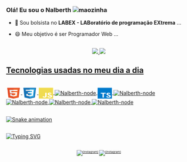 ### Olá! Eu sou o Nalberth <img alt="maozinha" width="28" src="https://media.giphy.com/media/hvRJCLFzcasrR4ia7z/giphy.gif">

- 🔭 Sou bolsista no <b>LABEX - LABoratório de programação EXtrema</b> ...
<!-- - 🌱 Estou me aprofundando em Desenvolvimento Web ... -->
- 😄 Meu objetivo é ser Programador Web ...

##

<div align="center">
    <a href="https://github.com/NalbertC">
    <img height="180em" src="https://github-readme-stats.vercel.app/api?username=NalbertC&show_icons=true&theme=tokyonight&include_all_commits=true&count_private=true"/>
    <img height="180em" src="https://github-readme-stats.vercel.app/api/top-langs/?username=NalbertC&layout=compact&langs_count=7&theme=tokyonight"/>
</div>
       
##
   
## Tecnologias usadas no meu dia a dia 

<div style="display: inline_block"><br>

<img align="center" alt="Nalberth-HTML" height="30" width="40" src="https://raw.githubusercontent.com/devicons/devicon/master/icons/html5/html5-original.svg">
  <img align="center" alt="Nalberth-CSS" height="30" width="40" src="https://raw.githubusercontent.com/devicons/devicon/master/icons/css3/css3-original.svg">
  <img align="center" alt="Nalberth-Js" height="30" width="40" src="https://raw.githubusercontent.com/devicons/devicon/master/icons/javascript/javascript-plain.svg">
   <img align="center" alt="Nalberth-node" height="30" width="40" src="https://cdn.jsdelivr.net/gh/devicons/devicon/icons/nodejs/nodejs-plain.svg" />
   <img align="center" alt="Nalberth-Ts" height="30" width="40" src="https://raw.githubusercontent.com/devicons/devicon/master/icons/typescript/typescript-plain.svg">
   <img align="center" alt="Nalberth-node" height="30" width="40" src="https://cdn.jsdelivr.net/gh/devicons/devicon/icons/react/react-original.svg" />
   <img align="center" alt="Nalberth-node" width="35" src="https://cdn.jsdelivr.net/gh/devicons/devicon/icons/postgresql/postgresql-plain.svg" />
   <img align="center" alt="Nalberth-node" width="60" src="https://cdn.jsdelivr.net/gh/devicons/devicon/icons/mysql/mysql-original-wordmark.svg" />
   <img align="center" alt="Nalberth-node" height="30" width="40" src="https://cdn.jsdelivr.net/gh/devicons/devicon/icons/figma/figma-original.svg" />
          
   
          

 
  
    
</div>
    
  ##  
    
![Snake animation](https://github.com/NalbertC/NalbertC/blob/output/github-contribution-grid-snake.svg)   
   
<!--   ## -->
    
<!--    ## Siga minhas redes sociais
    
[![(instagram)](https://img.shields.io/badge/Instagram-E4405F?style=for-the-badge&logo=instagram&logoColor=white)](https://instagram.com/castro.nalberth_00) [![(instagram)](https://img.shields.io/badge/LinkedIn-0077B5?style=for-the-badge&logo=linkedin&logoColor=white)](http://ca.linkedin.com/in/nalberth-castro-1969a3239)
   -->
  ## 
[![Typing SVG](https://readme-typing-svg.herokuapp.com?font=Courier&color=00D400FD&vCenter=true&lines=Obrigado+pela+visita+%F0%9F%91%8D)](https://git.io/typing-svg)
    
  ##  
       
<div align="center" style="display: inline_block; font-size: 8px">   
    
[![(instagram)](https://img.shields.io/badge/Instagram-E4405F?style=for-the-badge&logo=instagram&logoColor=white)](https://instagram.com/castro.nalberth_00) [![(instagram)](https://img.shields.io/badge/LinkedIn-0077B5?style=for-the-badge&logo=linkedin&logoColor=white)](http://ca.linkedin.com/in/nalberth-castro-1969a3239)    

  
</div>
    
    
